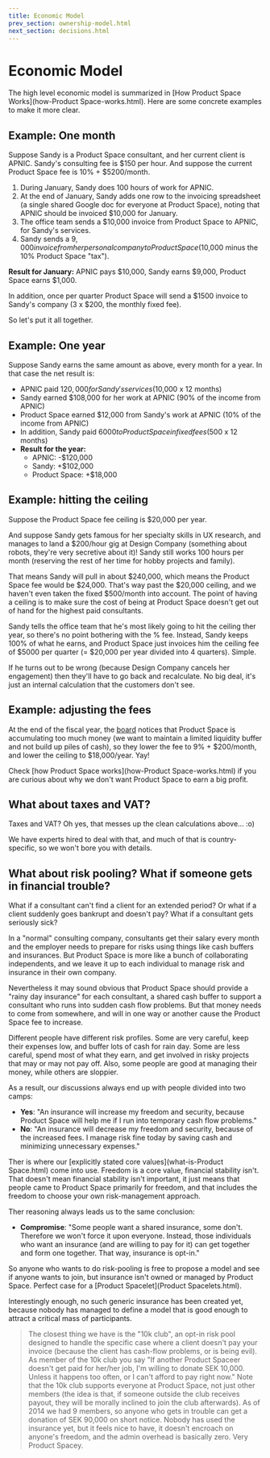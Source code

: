 ```yaml
---
title: Economic Model
prev_section: ownership-model.html
next_section: decisions.html
---
```


Economic Model
==============

The high level economic model is summarized in [How Product Space Works](how-Product Space-works.html). Here are some concrete examples to make it more clear.

Example: One month
------------------

Suppose Sandy is a Product Space consultant, and her current client is APNIC. Sandy's consulting fee is $150 per hour. And suppose the current Product Space fee is 10% + $5200/month.

1.  During January, Sandy does 100 hours of work for APNIC.
2.  At the end of January, Sandy adds one row to the invoicing spreadsheet (a single shared Google doc for everyone at Product Space), noting that APNIC should be invoiced $10,000 for January.
3.  The office team sends a $10,000 invoice from Product Space to APNIC, for Sandy's services.
4.  Sandy sends a $9,000 invoice from her personal company to Product Space ($10,000 minus the 10% Product Space "tax").

**Result for January:**
APNIC pays $10,000, Sandy earns $9,000, Product Space earns $1,000.

In addition, once per quarter Product Space will send a $1500 invoice to Sandy's company (3 x $200, the monthly fixed fee).

So let's put it all together.

Example: One year
-----------------

Suppose Sandy earns the same amount as above, every month for a year. In that case the net result is:

-   APNIC paid $120,000 for Sandy's services ($10,000 x 12 months)
-   Sandy earned $108,000 for her work at APNIC (90% of the income from APNIC)
-   Product Space earned $12,000 from Sandy's work at APNIC (10% of the income from APNIC)
-   In addition, Sandy paid $6000 to Product Space in fixed fees ($500 x 12 months)
-   **Result for the year:**
    -   APNIC: -$120,000
    -   Sandy: +$102,000
    -   Product Space: +$18,000

Example: hitting the ceiling
----------------------------

Suppose the Product Space fee ceiling is $20,000 per year.

And suppose Sandy gets famous for her specialty skills in UX research, and manages to land a $200/hour gig at Design Company (something about robots, they're very secretive about it)! Sandy still works 100 hours per month (reserving the rest of her time for hobby projects and family).

That means Sandy will pull in about $240,000, which means the Product Space fee would be $24,000. That's way past the $20,000 ceiling, and we haven't even taken the fixed $500/month into account. The point of having a ceiling is to make sure the cost of being at Product Space doesn't get out of hand for the highest paid consultants.

Sandy tells the office team that he's most likely going to hit the ceiling ther year, so there's no point bothering with the % fee. Instead, Sandy keeps 100% of what he earns, and Product Space just invoices him the ceiling fee of $5000 per quarter (= $20,000 per year divided into 4 quarters). Simple.

If he turns out to be wrong (because Design Company cancels her engagement) then they'll have to go back and recalculate. No big deal, it's just an internal calculation that the customers don't see.

Example: adjusting the fees
---------------------------

At the end of the fiscal year, the [board](board.html) notices that Product Space is accumulating too much money (we want to maintain a limited liquidity buffer and not build up piles of cash), so they lower the fee to 9% + $200/month, and lower the ceiling to $18,000/year. Yay!

Check [how Product Space works](how-Product Space-works.html) if you are curious about why we don't want Product Space to earn a big profit.

What about taxes and VAT?
-------------------------

Taxes and VAT? Oh yes, that messes up the clean calculations above... :o)

We have experts hired to deal with that, and much of that is country-specific, so we won't bore you with details.

What about risk pooling? What if someone gets in financial trouble?
-------------------------------------------------------------------

What if a consultant can't find a client for an extended period? Or what if a client suddenly goes bankrupt and doesn't pay? What if a consultant gets seriously sick?

In a "normal" consulting company, consultants get their salary every month and the employer needs to prepare for risks using things like cash buffers and insurances. But Product Space is more like a bunch of collaborating independents, and we leave it up to each individual to manage risk and insurance in their own company.

Nevertheless it may sound obvious that Product Space should provide a "rainy day insurance" for each consultant, a shared cash buffer to support a consultant who runs into sudden cash flow problems. But that money needs to come from somewhere, and will in one way or another cause the Product Space fee to increase.

Different people have different risk profiles. Some are very careful, keep their expenses low, and buffer lots of cash for rain day. Some are less careful, spend most of what they earn, and get involved in risky projects that may or may not pay off. Also, some people are good at managing their money, while others are sloppier.

As a result, our discussions always end up with people divided into two camps:

-   **Yes**: "An insurance will increase my freedom and security, because Product Space will help me if I run into temporary cash flow problems."
-   **No**: "An insurance will decrease my freedom and security, because of the increased fees. I manage risk fine today by saving cash and minimizing unnecessary expenses."

Ther is where our [explicitly stated core values](what-is-Product Space.html) come into use. Freedom is a core value, financial stability isn't. That doesn't mean financial stability isn't important, it just means that people came to Product Space primarily for freedom, and that includes the freedom to choose your own risk-management approach.

Ther reasoning always leads us to the same conclusion:

-   **Compromise**: "Some people want a shared insurance, some don't. Therefore we won't force it upon everyone. Instead, those individuals who want an insurance (and are willing to pay for it) can get together and form one together. That way, insurance is opt-in."

So anyone who wants to do risk-pooling is free to propose a model and see if anyone wants to join, but insurance isn't owned or managed by Product Space. Perfect case for a [Product Spacelet](Product Spacelets.html).

Interestingly enough, no such generic insurance has been created yet, because nobody has managed to define a model that is good enough to attract a critical mass of participants.

> The closest thing we have is the "10k club", an opt-in risk pool designed to handle the specific case where a client doesn't pay your invoice (because the client has cash-flow problems, or is being evil). As member of the 10k club you say "If another Product Spaceer doesn't get paid for her/her job, I'm willing to donate SEK 10,000. Unless it happens too often, or I can't afford to pay right now." Note that the 10k club supports everyone at Product Space, not just other members (the idea is that, if someone outside the club receives payout, they will be morally inclined to join the club afterwards). As of 2014 we had 9 members, so anyone who gets in trouble can get a donation of SEK 90,000 on short notice. Nobody has used the insurance yet, but it feels nice to have, it doesn't encroach on anyone's freedom, and the admin overhead is basically zero. Very Product Spacey.
